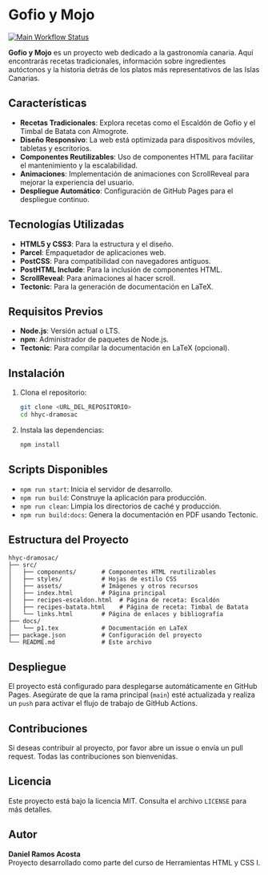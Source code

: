 # Gofio y Mojo

[![Main Workflow Status](https://github.com/danielramosacossta/hhyc-dramosac/actions/workflows/main.yml/badge.svg)](https://github.com/DanielRamosAcosta/hhyc-dramosac/actions)

**Gofio y Mojo** es un proyecto web dedicado a la gastronomía canaria. Aquí encontrarás recetas tradicionales, información sobre ingredientes autóctonos y la historia detrás de los platos más representativos de las Islas Canarias.

## Características

- **Recetas Tradicionales**: Explora recetas como el Escaldón de Gofio y el Timbal de Batata con Almogrote.
- **Diseño Responsivo**: La web está optimizada para dispositivos móviles, tabletas y escritorios.
- **Componentes Reutilizables**: Uso de componentes HTML para facilitar el mantenimiento y la escalabilidad.
- **Animaciones**: Implementación de animaciones con ScrollReveal para mejorar la experiencia del usuario.
- **Despliegue Automático**: Configuración de GitHub Pages para el despliegue continuo.

## Tecnologías Utilizadas

- **HTML5 y CSS3**: Para la estructura y el diseño.
- **Parcel**: Empaquetador de aplicaciones web.
- **PostCSS**: Para compatibilidad con navegadores antiguos.
- **PostHTML Include**: Para la inclusión de componentes HTML.
- **ScrollReveal**: Para animaciones al hacer scroll.
- **Tectonic**: Para la generación de documentación en LaTeX.

## Requisitos Previos

- **Node.js**: Versión actual o LTS.
- **npm**: Administrador de paquetes de Node.js.
- **Tectonic**: Para compilar la documentación en LaTeX (opcional).

## Instalación

1. Clona el repositorio:
   ```bash
   git clone <URL_DEL_REPOSITORIO>
   cd hhyc-dramosac
   ```

2. Instala las dependencias:
   ```bash
   npm install
   ```

## Scripts Disponibles

- `npm run start`: Inicia el servidor de desarrollo.
- `npm run build`: Construye la aplicación para producción.
- `npm run clean`: Limpia los directorios de caché y producción.
- `npm run build:docs`: Genera la documentación en PDF usando Tectonic.

## Estructura del Proyecto

```
hhyc-dramosac/
├── src/
│   ├── components/       # Componentes HTML reutilizables
│   ├── styles/           # Hojas de estilo CSS
│   ├── assets/           # Imágenes y otros recursos
│   ├── index.html        # Página principal
│   ├── recipes-escaldon.html  # Página de receta: Escaldón
│   ├── recipes-batata.html    # Página de receta: Timbal de Batata
│   └── links.html        # Página de enlaces y bibliografía
├── docs/
│   └── p1.tex            # Documentación en LaTeX
├── package.json          # Configuración del proyecto
└── README.md             # Este archivo
```

## Despliegue

El proyecto está configurado para desplegarse automáticamente en GitHub Pages. Asegúrate de que la rama principal (`main`) esté actualizada y realiza un `push` para activar el flujo de trabajo de GitHub Actions.

## Contribuciones

Si deseas contribuir al proyecto, por favor abre un issue o envía un pull request. Todas las contribuciones son bienvenidas.

## Licencia

Este proyecto está bajo la licencia MIT. Consulta el archivo `LICENSE` para más detalles.

## Autor

**Daniel Ramos Acosta**  
Proyecto desarrollado como parte del curso de Herramientas HTML y CSS I.
